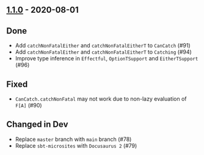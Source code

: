 ## [1.1.0](https://github.com/Kevin-Lee/effectie/issues?utf8=%E2%9C%93&q=is%3Aissue+is%3Aclosed+milestone%3A%22milestone6%22) - 2020-08-01

## Done
* Add `catchNonFatalEither` and `catchNonFatalEitherT` to `CanCatch` (#91)
* Add `catchNonFatalEither` and `catchNonFatalEitherT` to `Catching` (#94)
* Improve type inference in `Effectful`, `OptionTSupport` and `EitherTSupport` (#96)

## Fixed
* `CanCatch.catchNonFatal` may not work due to non-lazy evaluation of `F[A]` (#90)

## Changed in Dev
* Replace `master` branch with `main` branch (#78)
* Replace `sbt-microsites` with `Docusaurus 2` (#79)
